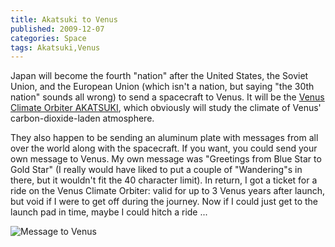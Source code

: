 ```yaml
---
title: Akatsuki to Venus
published: 2009-12-07
categories: Space
tags: Akatsuki,Venus
---
```


Japan will become the fourth "nation" after the United States, the Soviet Union, and the
European Union (which isn't a nation, but saying "the 30th nation" sounds all wrong) to
send a spacecraft to Venus.  It will be the <a
href="https://www.stp.isas.jaxa.jp/venus/top_english.html">Venus Climate Orbiter
AKATSUKI</a>, which obviously will study the climate of Venus' carbon-dioxide-laden
atmosphere.

They also happen to be sending an aluminum plate with messages from all over the world
along with the spacecraft.  If you want, you could send your own message to Venus.  My own
message was "Greetings from Blue Star to Gold Star" (I really would have liked to put a
couple of "Wandering"s in there, but it wouldn't fit the 40 character limit).  In return,
I got a ticket for a ride on the Venus Climate Orbiter: valid for up to 3 Venus years
after launch, but void if I were to get off during the journey.  Now if I could just get
to the launch pad in time, maybe I could hitch a ride ...

![Message to Venus](cert_v40003430.jpg)

